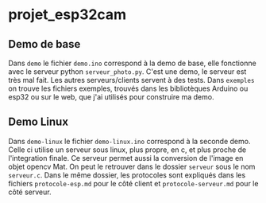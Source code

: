 # projet_esp32cam

## Demo de base

Dans `demo` le fichier `demo.ino` correspond à la demo de base, elle fonctionne avec le serveur python `serveur_photo.py`.
C'est une demo, le serveur est très mal fait.
Les autres serveurs/clients servent à des tests.
Dans `exemples` on trouve les fichiers exemples, trouvés dans les bibliotèques Arduino ou esp32 ou sur le web, que j'ai utilisés pour construire ma demo.

## Demo Linux

Dans `demo-linux` le fichier `demo-linux.ino` correspond à la seconde demo. Celle ci utilise un serveur sous linux, plus propre, en c, et plus proche de l'integration finale. Ce serveur permet aussi la conversion de l'image en objet opencv Mat. On peut le retrouver dans le dossier `serveur` sous le nom `serveur.c`.
Dans le même dossier, les protocoles sont expliqués dans les fichiers `protocole-esp.md` pour le côté client et `protocole-serveur.md` pour le côté serveur.
